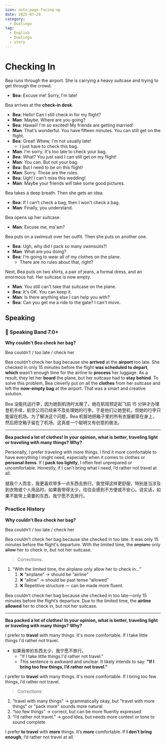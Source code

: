 ```yaml
---
icon: noto:page-facing-up
date: 2025-07-29
category:
  - Duolingo
tag:
  - English
  - Duolingo
  - story
---
```


# Checking In

Bea runs through the airport. She is carrying a heavy suitcase and trying to get through the crowd.

- **Bea**: Excuse me! Sorry, I'm late!

Bea arrives at the **check-in desk**.

- **Bea**: Hello! Can I still check in for my flight?
- **Man**: Maybe. Where are you going?
- **Bea**: Hawaii! I'm so excited! My friends are getting married!
- **Man**: That's wonderful. You have fifteen minutes. You can still get on the flight.
- **Bea**: Great! Whew, I'm not usually late!
  - I just have to check this bag.
- **Man**: I'm sorry. It's too late to check your bag.
- **Bea**: What? You just said I can still get on my flight!
- **Man**: You can. But not your bag.
- **Bea**: But I need to be on this flight!
- **Man**: Sorry. Those are the rules.
- **Bea**: Ugh! I can't miss this wedding!
- **Man**: Maybe your friends will take some good pictures.

Bea takes a deep breath. Then she gets an idea.

- **Bea**: If I can't check a bag, then I won't check a bag.
- **Man**: Finally, you understand.

Bea opens up her suitcase.

- **Man**: Excuse me, ma'am?

Bea puts on a swimsuit over her outfit. Then she puts on another one.

- **Bea**: Ugh, why did I pack so many swimsuits?!
- **Man**: What are you doing?
- **Bea**: I'm going to wear all of my clothes on the plane.
  - There are no rules about that, right?

Next, Bea puts on two shirts, a pair of jeans, a formal dress, and an enormous hat. Her suitcase is now empty.

- **Man**: You still can't take that suitcase on the plane.
- **Bea**: It's OK. You can keep it.
- **Man**: Is there anything else I can help you with?
- **Bea**: Can you get me a ride to the gate? I can't move.

## Speaking

### 🌟 Speaking Band 7.0+

**Why couldn't Bea check her bag?**

Bea couldn't / too late / check her

Bea couldn’t check her bag because she **arrived** at the **airport** too late. She checked in only 15 minutes before the flight **was scheduled to depart**, **which** wasn’t enough time for the airline to **process** her luggage. As a result, they let her **board** the plane, but her suitcase had to **stay behind**. To solve this problem, Bea cleverly put on all the **clothes** from her suitcase and left the **now-empty bag** at the airport. That was a smart and creative solution.

Bea 没能托运行李，因为她到机场时太晚了。她在航班预定起飞前 15 分钟才办理登机手续，航空公司已经来不及处理她的行李。于是他们让她登机，但她的行李只能留在机场。为了解决这个问题，Bea 机智地把箱子里的所有衣服都穿在身上，然后把空箱子留在了机场。这真是一个聪明又有创意的做法。

---

**Bea packed a lot of clothes! In your opinion, what is better, traveling light or traveling with many things? Why?**

Personally, I prefer traveling with more things. I find it more comfortable to have everything I might need, especially when it comes to clothes or **personal items**. If I **pack too lightly**, I often feel unprepared or uncomfortable. Honestly, if I can’t bring what I need, I’d rather not travel at all.

就我个人而言，我更喜欢带多一点东西去旅行。我觉得这样更舒服，特别是当涉及到衣物或个人用品时。如果我带得太少，往往会感到不方便或不安心。说实话，如果不能带上需要的东西，我宁愿不去旅行。

### Practice History

**Why couldn't Bea check her bag?**

Bea couldn't / too late / check her

Bea couldn't check her bag because she checked in too late. It was only 15 minutes before the flight's departure. With the limited time, the ~~airplane~~ only ~~allow~~ her to check in, but not her suitcase.

> Corrections:

1. “With the limited time, the airplane only allow her to check in...”
   1. ❌ “airplane” → should be “airline”
   2. ❌ “allow” → should be past tense “allowed”
   3. ❌ Repetitive structure — can be made more fluent.

Bea couldn’t check her bag because she checked in too late—only 15 minutes before the flight’s departure. Due to the limited time, the **airline** **allowed** her to check in, but not her suitcase.

---

**Bea packed a lot of clothes! In your opinion, what is better, traveling light or traveling with many things? Why?**

I prefer to **travel** with many things. It's more comfortable. If I take little things I'd rather not travel.

- 如果我带的东西太少，我宁愿不旅行。
  - "If I take little things I'd rather not travel."
  - This sentence is awkward and unclear. It likely intends to say:
    **"If I bring too few things, I’d rather not travel."**

I prefer to **travel** with many things. It's more comfortable. If I bring too few things, I’d rather not travel.

> Corrections:

1. “travel with many things” → grammatically okay, but "travel with more things" or "pack more" sounds more natural
2. “too few things” → correct, but can be more fluently expressed
3. “I’d rather not travel.” → good idea, but needs more context or tone to sound complete

I prefer **to travel** with **more** things. It’s **more** comfortable. If **I don’t bring enough**, I’d rather not travel at all.
